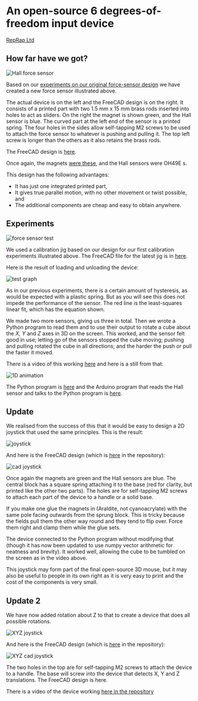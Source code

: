 # An open-source 6 degrees-of-freedom input device

[RepRap Ltd](https://reprapltd.com)


## How far have we got?

![Hall force sensor](https://github.com/RepRapLtd/6DInput/blob/main/RepRapLtd/Pictures/force-sensor-real-cad.jpg)

Based on our [experiments on our original force-sensor design](https://github.com/RepRapLtd/6DInput/tree/main/RepRapLtd/Experiments/ForceSensor) we have created a new force sensor illustrated above.

The actual device is on the left and the FreeCAD design is on the right. It consists of a printed part with two 1.5 mm x 15 mm brass rods inserted into holes to act as sliders. On the right the magnet is shown green, and the Hall sensor is blue. The curved part at the left end of the sensor is a printed spring. The four holes in the sides allow self-tapping M2 screws to be used to attach the force sensor to whatever is pushing and pulling it. The top left screw is longer than the others as it also retains the brass rods.

The FreeCAD design is [here](https://github.com/RepRapLtd/6DInput/tree/main/RepRapLtd/Mechanics/force-sensor-V1.FCStd).

Once again, the magnets [were these](https://www.amazon.co.uk/gp/product/B00TACH0P2), and the Hall sensors were OH49E s.

This design has the following advantages:

 - It has just one integrated printed part,
 - It gives true parallel motion, with no other movement or twist possible, and
 - The additional components are cheap and easy to obtain anywhere.


## Experiments

![force sensor test](https://github.com/RepRapLtd/6DInput/blob/main/RepRapLtd/Experiments/ForceSensor/calibration.jpg)

We used a calibration jig based on our design for our first calibration experiments illustrated above. The FreeCAD file for the latest jig is in [here](https://github.com/RepRapLtd/6DInput/tree/main/RepRapLtd/Mechanics/calibration-jig.FCStd).

Here is the result of loading and unloading the device:

![test graph](https://github.com/RepRapLtd/6DInput/blob/main/RepRapLtd/Experiments/ForceSensor/slider-force-voltage-graph.png)

As in our previous experiments, there is a certain amount of hysteresis, as would be expected with a plastic spring. But as you will see this does not impede the performance of the sensor. The red line is the least-squares linear fit, which has the equation shown.

We made two more sensors, giving us three in total. Then we wrote a Python program to read them and to use their output to rotate a cube about the *X, Y* and *Z* axes in 3D on the screen. This worked, and the sensor felt good in use; letting go of the sensors stopped the cube moving; pushing and pulling rotated the cube in all directions; and the harder the push or pull the faster it moved.

There is a video of this working [here](https://github.com/RepRapLtd/6DInput/tree/main/RepRapLtd/Pictures/os3dmouse.mp4) and here is a still from that:

![1D animation](https://github.com/RepRapLtd/6DInput/blob/main/RepRapLtd/Pictures/3D-spacemouse-test.jpg)

The Python program is [here](https://github.com/RepRapLtd/6DInput/tree/main/RepRapLtd/Software/3DGraphics/3dmouse.py) and the Arduino program that reads the Hall sensor and talks to the Python program is [here](https://github.com/RepRapLtd/6DInput/tree/main/RepRapLtd/Software/ArduinoHallReader/ArduinoHallReader.ino).

## Update

We realised from the success of this that it would be easy to design a 2D joystick that used the same principles.  This is the result:

![joystick](https://github.com/RepRapLtd/6DInput/blob/main/RepRapLtd/Pictures/joystick.jpg)

And here is the FreeCAD design (which is [here](https://github.com/RepRapLtd/6DInput/tree/main/RepRapLtd/Mechanics/2D-joystick-V1.FCStd) in the repository):

![cad joystick](https://github.com/RepRapLtd/6DInput/blob/main/RepRapLtd/Pictures/joystick-cad.png)

Once again the magnets are green and the Hall sensors are blue.  The central block has a square spring attaching it to the base (red for clarity, but printed like the other two parts).  The holes are for self-tapping M2 screws to attach each part of the device to a handle or a solid base.

If you make one glue the magnets in (Araldite, not cyanoacrylate) with the same pole facing outwards from the sprung block. This is tricky because the fields pull them the other way round and they tend to flip over. Force them right and clamp them while the glue sets.

The device connected to the Python program without modifying that (though it has now been updated to use numpy vector arithmetic for neatness and brevity). It worked well, allowing the cube to be tumbled on the screen as in the video above.

This joystick may form part of the final open-source 3D mouse, but it may also be useful to people in its own right as it is very easy to print and the cost of the components is very small.

## Update 2

We have now added rotation about Z to that to create a device that does all possible rotations.

![XYZ joystick](https://github.com/RepRapLtd/6DInput/blob/main/RepRapLtd/Pictures/XYZ-joystick-photo.jpg)

And here is the FreeCAD design (which is [here](https://github.com/RepRapLtd/6DInput/tree/main/RepRapLtd/Mechanics/XYZ-joystick-V1.FCStd) in the repository):

![XYZ cad joystick](https://github.com/RepRapLtd/6DInput/blob/main/RepRapLtd/Pictures/XYZ-joystick-CAD.png)

The two holes in the top are for self-tapping M2 screws to attach the device to a handle. The base will screw into the device that detects X, Y and Z translations. The FreeCAD design is here.

There is a video of the device working [here in the repository](https://github.com/RepRapLtd/6DInput/tree/main/RepRapLtd/Pictures/XYZ-joystick.mp4) 




